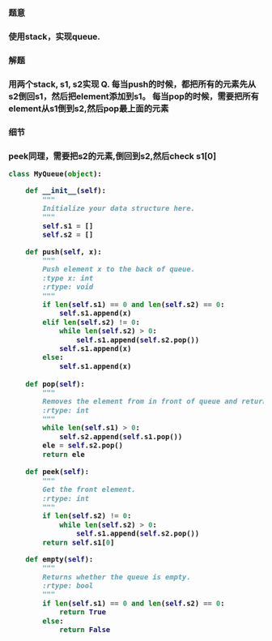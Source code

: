 <h3>题意<h3>
<p>使用stack，实现queue. <p>


<h3>解题<h3>
<p>用两个stack, s1, s2实现 Q. 每当push的时候，都把所有的元素先从s2倒回s1，然后把element添加到s1。
每当pop的时候，需要把所有element从s1倒到s2,然后pop最上面的元素<p>


<h3>细节<h3>
<p>peek同理，需要把s2的元素,倒回到s2,然后check s1[0]<p>


```python
class MyQueue(object):

    def __init__(self):
        """
        Initialize your data structure here.
        """
        self.s1 = []
        self.s2 = []

    def push(self, x):
        """
        Push element x to the back of queue.
        :type x: int
        :rtype: void
        """
        if len(self.s1) == 0 and len(self.s2) == 0:
            self.s1.append(x)
        elif len(self.s2) != 0:
            while len(self.s2) > 0:
                self.s1.append(self.s2.pop())
            self.s1.append(x)
        else:
            self.s1.append(x)
        
    def pop(self):
        """
        Removes the element from in front of queue and returns that element.
        :rtype: int
        """
        while len(self.s1) > 0:
            self.s2.append(self.s1.pop())
        ele = self.s2.pop()
        return ele
    
    def peek(self):
        """
        Get the front element.
        :rtype: int
        """
        if len(self.s2) != 0:
            while len(self.s2) > 0:
                self.s1.append(self.s2.pop())
        return self.s1[0]

    def empty(self):
        """
        Returns whether the queue is empty.
        :rtype: bool
        """
        if len(self.s1) == 0 and len(self.s2) == 0:
            return True
        else:
            return False
 ```

